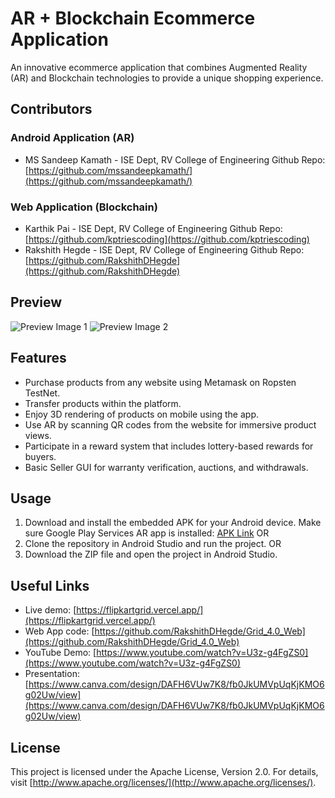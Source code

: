 # AR + Blockchain Ecommerce Application

An innovative ecommerce application that combines Augmented Reality (AR) and Blockchain technologies to provide a unique shopping experience.

## Contributors

### Android Application (AR)

* MS Sandeep Kamath - ISE Dept, RV College of Engineering
  Github Repo: [https://github.com/mssandeepkamath/](https://github.com/mssandeepkamath/)

### Web Application (Blockchain)

* Karthik Pai - ISE Dept, RV College of Engineering
  Github Repo: [https://github.com/kptriescoding](https://github.com/kptriescoding)
* Rakshith Hegde - ISE Dept, RV College of Engineering
  Github Repo: [https://github.com/RakshithDHegde](https://github.com/RakshithDHegde)

## Preview

![Preview Image 1](https://user-images.githubusercontent.com/90695071/181933417-28928579-1f7d-4cce-9e8a-937374d17a81.png)
![Preview Image 2](https://user-images.githubusercontent.com/90695071/181933432-c2d18d1c-9419-407e-aa61-ba0f000d3990.png)

## Features

- Purchase products from any website using Metamask on Ropsten TestNet.
- Transfer products within the platform.
- Enjoy 3D rendering of products on mobile using the app.
- Use AR by scanning QR codes from the website for immersive product views.
- Participate in a reward system that includes lottery-based rewards for buyers.
- Basic Seller GUI for warranty verification, auctions, and withdrawals.

## Usage

1. Download and install the embedded APK for your Android device. Make sure Google Play Services AR app is installed: [APK Link](https://drive.google.com/file/d/1Eey42zd1rLolW-Obn_VLPPrjip7FPn8n/view?usp=sharing)
   OR
2. Clone the repository in Android Studio and run the project.
   OR
3. Download the ZIP file and open the project in Android Studio.

## Useful Links

* Live demo: [https://flipkartgrid.vercel.app/](https://flipkartgrid.vercel.app/)
* Web App code: [https://github.com/RakshithDHegde/Grid_4.0_Web](https://github.com/RakshithDHegde/Grid_4.0_Web)
* YouTube Demo: [https://www.youtube.com/watch?v=U3z-g4FgZS0](https://www.youtube.com/watch?v=U3z-g4FgZS0)
* Presentation: [https://www.canva.com/design/DAFH6VUw7K8/fb0JkUMVpUqKjKMO6g02Uw/view](https://www.canva.com/design/DAFH6VUw7K8/fb0JkUMVpUqKjKMO6g02Uw/view)

## License

This project is licensed under the Apache License, Version 2.0. For details, visit [http://www.apache.org/licenses/](http://www.apache.org/licenses/).
